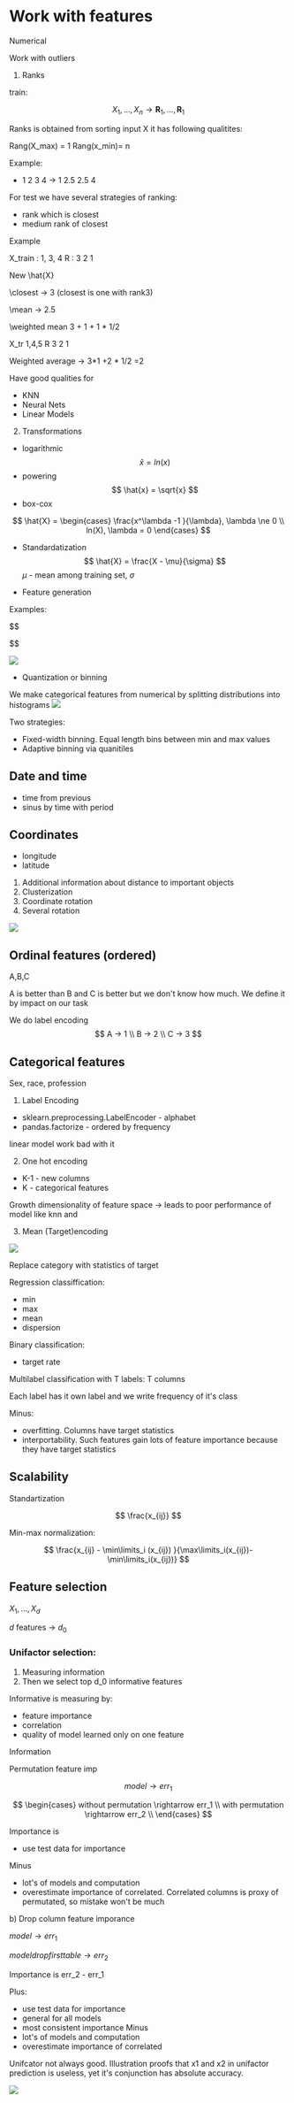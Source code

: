 # Work with features

Numerical

Work with outliers

1. Ranks

train:

$$
    X_1, \dots, X_n \rightarrow \mathbf{R}_1, \dots,\mathbf{R}_1
$$

Ranks is obtained from sorting input X it has following qualitites:

Rang(X_max) = 1
Rang(x_min)= n

Example:
- 1 2 3 4 -> 1 2.5 2.5 4


For test we have several strategies of ranking:
- rank which is closest
- medium rank of closest 


Example 

X_train : 1, 3, 4
R : 3 2 1

New \hat{X}

\closest -> 3 (closest is one with rank3) 

\mean -> 2.5 

\weighted mean 3 + 1 + 1 * 1/2

X_tr 1,4,5
R 3 2 1  

Weighted average -> 3*1 +2 * 1/2 =2


Have good qualities for 
- KNN
- Neural Nets
- Linear Models

2. Transformations

- logarithmic
$$
    \hat{x}=ln(x)
$$
- powering
$$
    \hat{x} = \sqrt{x}
$$
- box-cox

$$
\hat{X} = \begin{cases}
    \frac{x^\lambda -1 }{\lambda}, \lambda \ne 0 \\
    ln(X), \lambda = 0
\end{cases}
$$

- Standardatization
$$
    \hat{X} = \frac{X - \mu}{\sigma}
$$
$\mu$ - mean among training set, $\sigma$

- Feature generation

Examples:

$$

$$

![](img/dist.excalidraw.png)

- Quantization or binning 

We make categorical features from numerical by splitting distributions into histograms
![](img/bin.excalidraw.png)

Two strategies:
- Fixed-width binning. Equal length bins between min and max values
- Adaptive binning via quanitiles

## Date and time

- time from previous 
- sinus by time with period 

## Coordinates

- longitude
- latitude

1. Additional information about distance to important objects
2. Clusterization 
3. Coordinate rotation
4. Several rotation 

![](img/rot.excalidraw.png)

## Ordinal features (ordered)

A,B,C

A is better than B and C is better but we don't know how much. We define it by impact on our task

We do label encoding
$$
A -> 1 \\
B -> 2 \\
C -> 3
$$
## Categorical features

Sex, race, profession 

1) Label Encoding

- sklearn.preprocessing.LabelEncoder - alphabet
- pandas.factorize - ordered by frequency 

linear model work bad with it 

2) One hot encoding

- K-1 - new columns
- K - categorical features

Growth  dimensionality of feature space -> leads to poor performance of model like knn and 

3) Mean (Target)encoding

![](img/target.excalidraw.png)

Replace category with statistics of target


Regression classiffication:
- min
- max 
- mean
- dispersion

Binary classification:
- target rate

Multilabel classification with T labels:
T columns

Each label has it own label and we write frequency of it's class

Minus:
- overfitting. Columns have target statistics
- interportability. Such features gain lots of feature importance because they have target statistics

## Scalability

Standartization

$$
    \frac{x_{ij}}
$$

Min-max normalization:

$$
    \frac{x_{ij} - \min\limits_i (x_{ij}) }{\max\limits_i(x_{ij})- \min\limits_i(x_{ij})}
$$

## Feature selection

$X_1, \dots, X_d$ 

$d$ features $\rightarrow$ $d_0$

###  Unifactor selection:

1. Measuring information
2. Then we select top d_0 informative features

Informative is measuring by:
- feature importance
- correlation
- quality of model learned only on one feature

Information

Permutation feature imp

$$
    model \rightarrow err_1
$$

$$
    \begin{cases}
        without permutation \rightarrow err_1 \\ 
        with permutation \rightarrow err_2 \\
    \end{cases}
$$

Importance is 
- use test data for importance

Minus 
- lot's of models and computation 
- overestimate importance of correlated. Correlated columns is proxy of permutated, so mistake won't be much 


b) Drop column feature imporance 

$model \rightarrow err_1$ 

$model drop first table \rightarrow err_2$  

Importance is err_2 - err_1

Plus:
- use test data for importance
- general for all models
- most consistent importance
Minus 
- lot's of models and computation 
- overestimate importance of correlated 

Unifcator not always good. 
Illustration proofs that x1 and x2 in unifactor prediction is useless, yet it's conjunction has absolute accuracy. 

![](img/multifactor.excalidraw.png)
